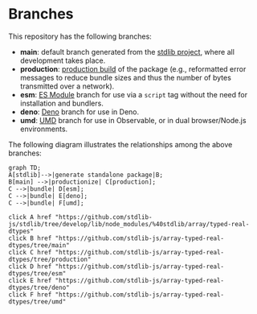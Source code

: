 <!--

@license Apache-2.0

Copyright (c) 2022 The Stdlib Authors.

Licensed under the Apache License, Version 2.0 (the "License");
you may not use this file except in compliance with the License.
You may obtain a copy of the License at

    http://www.apache.org/licenses/LICENSE-2.0

Unless required by applicable law or agreed to in writing, software
distributed under the License is distributed on an "AS IS" BASIS,
WITHOUT WARRANTIES OR CONDITIONS OF ANY KIND, either express or implied.
See the License for the specific language governing permissions and
limitations under the License.

-->

# Branches

This repository has the following branches:

-   **main**: default branch generated from the [stdlib project][stdlib-url], where all development takes place.
-   **production**: [production build][production-url] of the package (e.g., reformatted error messages to reduce bundle sizes and thus the number of bytes transmitted over a network).
-   **esm**: [ES Module][esm-url] branch for use via a `script` tag without the need for installation and bundlers.
-   **deno**: [Deno][deno-url] branch for use in Deno.
-   **umd**: [UMD][umd-url] branch for use in Observable, or in dual browser/Node.js environments.

The following diagram illustrates the relationships among the above branches:

```mermaid
graph TD;
A[stdlib]-->|generate standalone package|B;
B[main] -->|productionize| C[production];
C -->|bundle| D[esm];
C -->|bundle| E[deno];
C -->|bundle| F[umd];

click A href "https://github.com/stdlib-js/stdlib/tree/develop/lib/node_modules/%40stdlib/array/typed-real-dtypes"
click B href "https://github.com/stdlib-js/array-typed-real-dtypes/tree/main"
click C href "https://github.com/stdlib-js/array-typed-real-dtypes/tree/production"
click D href "https://github.com/stdlib-js/array-typed-real-dtypes/tree/esm"
click E href "https://github.com/stdlib-js/array-typed-real-dtypes/tree/deno"
click F href "https://github.com/stdlib-js/array-typed-real-dtypes/tree/umd"
```

[stdlib-url]: https://github.com/stdlib-js/stdlib/tree/develop/lib/node_modules/%40stdlib/array/typed-real-dtypes
[production-url]: https://github.com/stdlib-js/array-typed-real-dtypes/tree/production
[deno-url]: https://github.com/stdlib-js/array-typed-real-dtypes/tree/deno
[umd-url]: https://github.com/stdlib-js/array-typed-real-dtypes/tree/umd
[esm-url]: https://github.com/stdlib-js/array-typed-real-dtypes/tree/esm